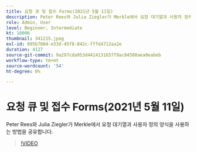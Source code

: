 ```yaml
---
title: 요청 큐 및 접수 Forms(2021년 5월 11일)
description: Peter Rees와 Julia Ziegler가 Merkle에서 요청 대기열과 사용자 정의 양식을 사용하는 방법을 공유합니다.
role: Admin, User
level: Beginner, Intermediate
kt: 10006
thumbnail: 341215.jpeg
exl-id: 095b7084-e33d-45f8-842c-fffd4712aa2e
duration: 4127
source-git-commit: 9a297cda953d4414131657f9ac84580aea0eabeb
workflow-type: tm+mt
source-wordcount: '54'
ht-degree: 0%

---
```


# 요청 큐 및 접수 Forms(2021년 5월 11일)

Peter Rees와 Julia Ziegler가 Merkle에서 요청 대기열과 사용자 정의 양식을 사용하는 방법을 공유합니다.

>[!VIDEO](https://video.tv.adobe.com/v/341215/?quality=12&learn=on)
